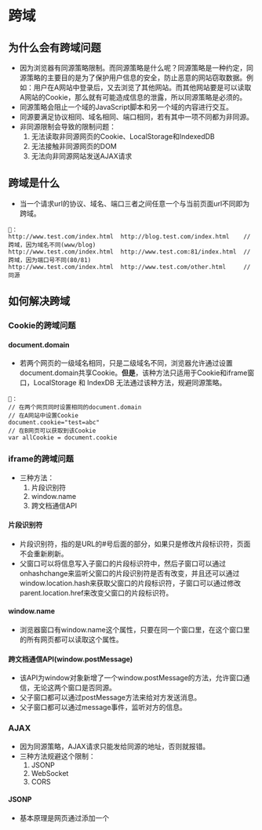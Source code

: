 # 跨域
## 为什么会有跨域问题
- 因为浏览器有同源策略限制。而同源策略是什么呢？同源策略是一种约定，同源策略的主要目的是为了保护用户信息的安全，防止恶意的网站窃取数据。例如：用户在A网站中登录后，又去浏览了其他网站。而其他网站要是可以读取A网站的Cookie，那么就有可能造成信息的泄露，所以同源策略是必须的。
- 同源策略会阻止一个域的JavaScript脚本和另一个域的内容进行交互。
- 同源要满足协议相同、域名相同、端口相同，若有其中一项不同都为非同源。
- 非同源限制会导致的限制问题：
   1. 无法读取非同源网页的Cookie、LocalStorage和IndexedDB
   2. 无法接触非同源网页的DOM
   3. 无法向非同源网站发送AJAX请求

## 跨域是什么
- 当一个请求url的协议、域名、端口三者之间任意一个与当前页面url不同即为跨域。

```
🌰：
http://www.test.com/index.html	http://blog.test.com/index.html    // 跨域，因为域名不同(www/blog)  
http://www.test.com/index.html  http://www.test.com:81/index.html  // 跨域，因为端口号不同(80/81)  
http://www.test.com/index.html  http://www.test.com/other.html     // 同源
```

## 如何解决跨域

### Cookie的跨域问题
#### document.domain
- 若两个网页的一级域名相同，只是二级域名不同，浏览器允许通过设置document.domain共享Cookie。**但是**，该种方法只适用于Cookie和iframe窗口，LocalStorage 和 IndexDB 无法通过该种方法，规避同源策略。

```
🌰：
// 在两个网页同时设置相同的document.domain
// 在A网站中设置Cookie
document.cookie="test=abc"
// 在B网页可以获取到该Cookie
var allCookie = document.cookie
```

### iframe的跨域问题
- 三种方法：
   1. 片段识别符
   2. window.name
   3. 跨文档通信API
#### 片段识别符
- 片段识别符，指的是URL的#号后面的部分，如果只是修改片段标识符，页面不会重新刷新。
- 父窗口可以将信息写入子窗口的片段标识符中，然后子窗口可以通过onhashchange来监听父窗口的片段识别符是否有改变，并且还可以通过window.location.hash来获取父窗口的片段标识符，子窗口可以通过修改parent.location.href来改变父窗口的片段标识符。

#### window.name
- 浏览器窗口有window.name这个属性，只要在同一个窗口里，在这个窗口里的所有网页都可以读取这个属性。

#### 跨文档通信API(window.postMessage)
- 该API为window对象新增了一个window.postMessage的方法，允许窗口通信，无论这两个窗口是否同源。
- 父子窗口都可以通过postMessage方法来给对方发送消息。
- 父子窗口都可以通过message事件，监听对方的信息。

### AJAX
- 因为同源策略，AJAX请求只能发给同源的地址，否则就报错。
- 三种方法规避这个限制：
   1. JSONP
   2. WebSocket
   3. CORS 

#### JSONP
- 基本原理是网页通过添加一个<script>元素，向服务器请求JSON数据，这种做法不受同源策略限制(因为script标签是不受跨域限制的)。服务器收到请求后，将数据放在一个指定名字的回调函数里传回来。
   
```
🌰：
 <script>
   function addScriptTag(src) {
     var script = document.createElement('script');
     script.setAttribute("type","text/javascript");
     script.src = src;
     document.body.appendChild(script);
   }
   window.onload = function () {
     addScriptTag('http://www.test.com/ip?callback=doSomething');
   }

   function doSomething(res) {
     console.log(res.data);
   };
 </script>
```
   
#### WebSocket
- WebSocket是一种通信协议，这种方式的通信不受同源策略的影响，只要服务器支持，就可以通过它进行跨源通信。
- WebSocket中有一个origin的字段，表示该请求的请求源，即发自哪个域名。若该域名在服务器的白名单内，服务器就会允许该次

#### CORS
- CORS是Cross-Origin Resource Sharing的缩写，是跨源AJAX请求的根本解决方法，与JSONP只能发GET请求相比，CORS能发任何类型的请求。
- CORS需要浏览器与服务器同时支持才可以使用，目前，IE浏览器不支持10以下的。
- 浏览器发出CORS请求，就是在头信息中，添加一个Origin字段，而在Origin字段中会包含本次请求的来源。服务器会查询该字段是否在Access-Control-Allow-Origin中存在。若不存在，就返回一个正常的HTTP回应。若存在，就允许跨域访问服务器的资源，并且返回的响应多出与CORS请求相关的字段：
   1. Access-Control-Allow-Origin(必选)，若值是Origin字段的值，代表接受Origin字段的值的域名的请求。若值是 * ，代表接受任意域名的请求。
   2. Access-Control-Allow-Credentials(可选)，该字段的值是布尔值，表示是否允许发送Cookie。默认为true，若服务器不要浏览器发送Cookie，直接删除该字段。该字段要配合浏览器端的withCredentials属性一起使用，要在AJAX中把该属性设置为true，当该属性为true时，浏览器才会发送或者处理设置Cookie请求。 **注意：** 若要发送Cookie，Access-Control-Allow-Origin就不能设置为星号，必须指定明确的、与请求网页一致的域名同时，并且Cookie依然遵循同源政策，只有用服务器域名设置的Cookie才会上传，其他域名的Cookie并不会上传，且（跨源）原网页代码中的document.cookie也无法读取服务器域名下的Cookie。   
   3. Access-Control-Expose-Headers(可选)，可以指定获取XMLHttpRequest对象的字段。

#### CORS与JSONP的比较
- CORS相比于JSONP的优势在于支持所有HTTP类型的请求。
- JSONP相比于CORS的优势在于可以支持老式的浏览器。


[参考:阮一峰浏览器同源政策及其规避方法](http://www.ruanyifeng.com/blog/2016/04/same-origin-policy.html)














